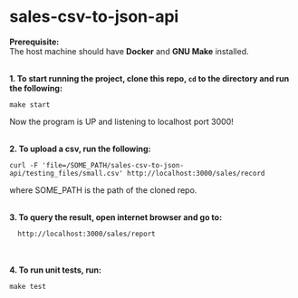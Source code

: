 # sales-csv-to-json-api
<b>Prerequisite:</b></br>
The host machine should have <b>Docker</b> and <b>GNU Make</b> installed.</br></br>

<b>1. To start running the project, clone this repo, `cd` to the directory and run the following:</b>

```
make start
```

Now the program is UP and listening to localhost port 3000!</br></br>


<b>2. To upload a csv, run the following:</b>
```
curl -F 'file=/SOME_PATH/sales-csv-to-json-api/testing_files/small.csv' http://localhost:3000/sales/record
```
where SOME_PATH is the path of the cloned repo.</br></br>
 
<b>3. To query the result, open internet browser and go to:</b>
```
  http://localhost:3000/sales/report
```
</br></br>
<b>4. To run unit tests, run:</b>
```
make test
```
